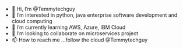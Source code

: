 - 👋 Hi, I’m @Temmytechguy
- 👀 I’m interested in python, java enterprise software development and cloud computing
- 🌱 I’m currently learning AWS, Azure, IBM Cloud
- 💞️ I’m looking to collaborate on microservices project
- 📫 How to reach me ...follow the cloud @Temmytechguy

<!---
Temmytechguy/Temmytechguy is a ✨ special ✨ repository because its `README.md` (this file) appears on your GitHub profile.
You can click the Preview link to take a look at your changes.
--->
